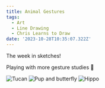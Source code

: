 ```yaml
---
title: Animal Gestures
tags:
  - Art
  - Line Drawing
  - Chris Learns to Draw
date: '2023-10-28T10:35:07.322Z'
---
```


The week in sketches!

Playing with more gesture studies 🦜

![Tucan](https://res.cloudinary.com/cpadilla/image/upload/v1698353699/chrisdpadilla/blog/art/41_toucan_dmmw6u.png)
![Pup and butterfly](https://res.cloudinary.com/cpadilla/image/upload/v1698353699/chrisdpadilla/blog/art/39_dog_and_butterfly_e0ccwq.png)
![Hippo](https://res.cloudinary.com/cpadilla/image/upload/v1698353699/chrisdpadilla/blog/art/hippo_ewzvhb.png)
